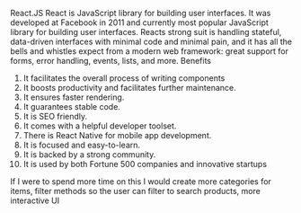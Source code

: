 React.JS
React is JavaScript library for building user interfaces. It was developed at Facebook in 2011 and currently most popular JavaScript library for building user interfaces. Reacts strong suit is handling stateful, data-driven interfaces with minimal code and minimal pain, and it has all the bells and whistles expect from a modern web framework: great support for forms, error handling, events, lists, and more.
Benefits
1. It facilitates the overall process of writing components
2. It boosts productivity and facilitates further maintenance.
3. It ensures faster rendering.
4. It guarantees stable code.
5. It is SEO friendly.
6. It comes with a helpful developer toolset.
7. There is React Native for mobile app development.
8. It is focused and easy-to-learn.
9. It is backed by a strong community.
10. It is used by both Fortune 500 companies and innovative startups



If I were to spend more time on this I would create more categories for items, filter methods so the user can filter to search products, more interactive UI
